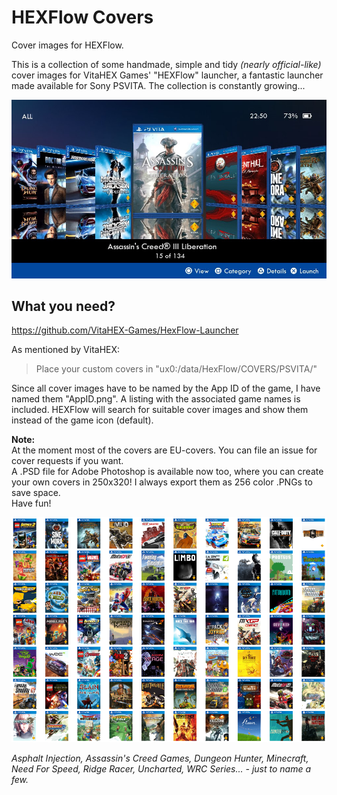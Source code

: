 # HEXFlow Covers
Cover images for HEXFlow.

This is a collection of some handmade, simple and tidy *(nearly official-like)* cover images for VitaHEX Games' "HEXFlow" launcher, a fantastic launcher made available for Sony PSVITA.
The collection is constantly growing...

![Example covers](/cover-screenshot.jpg)

## What you need?
https://github.com/VitaHEX-Games/HexFlow-Launcher

As mentioned by VitaHEX:
> Place your custom covers in "ux0:/data/HexFlow/COVERS/PSVITA/"

Since all cover images have to be named by the App ID of the game, I have named them "AppID.png". A listing with the associated game names is included.
HEXFlow will search for suitable cover images and show them instead of the game icon (default).

**Note:**<br>
At the moment most of the covers are EU-covers. You can file an issue for cover requests if you want.<br>
A .PSD file for Adobe Photoshop is available now too, where you can create your own covers in 250x320! I always export them as 256 color .PNGs to save space.<br>
Have fun!

![Some thumbnails](/some-thumbnails.png)

*Asphalt Injection, Assassin's Creed Games, Dungeon Hunter, Minecraft, Need For Speed, Ridge Racer, Uncharted, WRC Series... - just to name a few.*
